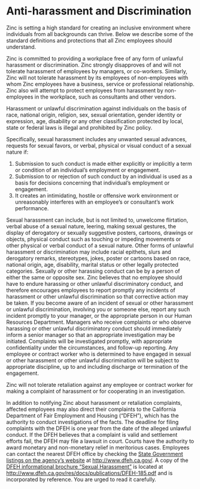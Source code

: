 # Anti-harassment and Discrimination

Zinc is setting a high standard for creating an inclusive environment where
individuals from all backgrounds can thrive. Below we describe some of the
standard definitions and protections that all Zinc employees should understand.

Zinc is committed to providing a workplace free of any form of unlawful
harassment or discrimination. Zinc strongly disapproves of and will not
tolerate harassment of employees by managers, or co-workers. Similarly, Zinc
will not tolerate harassment by its employees of non-employees with whom Zinc
employees have a business, service or professional relationship. Zinc also will
attempt to protect employees from harassment by non-employees in the workplace,
such as consultants and other vendors.

Harassment or unlawful discrimination against individuals on the basis of race,
national origin, religion, sex, sexual orientation, gender identity or
expression, age, disability or any other classification protected by local,
state or federal laws is illegal and prohibited by Zinc policy.

Specifically, sexual harassment includes any unwanted sexual advances, requests
for sexual favors, or verbal, physical or visual conduct of a sexual nature if:

1. Submission to such conduct is made either explicitly or implicitly a term
   or condition of an individual’s employment or engagement.
2. Submission to or rejection of such conduct by an individual is used as a
   basis for decisions concerning that individual’s employment or engagement.
3. It creates an intimidating, hostile or offensive work environment or
   unreasonably interferes with an employee’s or consultant’s work performance.

Sexual harassment can include, but is not limited to, unwelcome flirtation,
verbal abuse of a sexual nature, leering, making sexual gestures, the display
of derogatory or sexually suggestive posters, cartoons, drawings or objects,
physical conduct such as touching or impeding movements or other physical or
verbal conduct of a sexual nature. Other forms of unlawful harassment or
discrimination may include racial epithets, slurs and derogatory remarks,
stereotypes, jokes, poster or cartoons based on race, national origin, age,
disability, marital status or other legally protected categories. Sexually or
other harassing conduct can be by a person of either the same or opposite sex.
Zinc believes that no employee should have to endure harassing or other
unlawful discriminatory conduct, and therefore encourages employees to report
promptly any incidents of harassment or other unlawful discrimination so that
corrective action may be taken. If you become aware of an incident of sexual or
other harassment or unlawful discrimination, involving you or someone else,
report any such incident promptly to your manager, or the appropriate person in
our Human Resources Department. Managers who receive complaints or who observe
harassing or other unlawful discriminatory conduct should immediately inform a
senior manager so that an appropriate investigation may be initiated.
Complaints will be investigated promptly, with appropriate confidentiality
under the circumstances, and follow-up reporting. Any employee or contract
worker who is determined to have engaged in sexual or other harassment or other
unlawful discrimination will be subject to appropriate discipline, up to and
including discharge or termination of the engagement.

Zinc will not tolerate retaliation against any employee or contract worker for
making a complaint of harassment or for cooperating in an investigation.

In addition to notifying Zinc about harassment or retaliation complaints,
affected employees may also direct their complaints to the California
Department of Fair Employment and Housing (“DFEH”), which has the authority to
conduct investigations of the facts. The deadline for filing complaints with
the DFEH is one year from the date of the alleged unlawful conduct. If the DFEH
believes that a complaint is valid and settlement efforts fail, the DFEH may
file a lawsuit in court. Courts have the authority to award monetary and
non-monetary relief in meritorious cases. Employees can contact the nearest
DFEH office by checking the [State Government listings on the agency’s
website](http://www.dfeh.ca.gov/) at http://www.dfeh.ca.gov/. A copy of the
[DFEH informational brochure “Sexual
Harassment”](http://www.dfeh.ca.gov/res/docs/publications/DFEH-185.pdf) is
located at http://www.dfeh.ca.gov/res/docs/publications/DFEH-185.pdf and is
incorporated by reference. You are urged to read it carefully.
